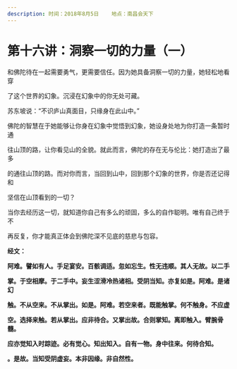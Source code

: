 ```yaml
---
description: 时间：2018年8月5日    地点：南昌会天下
---
```


# 第十六讲：洞察一切的力量（一）

和佛陀待在一起需要勇气，更需要信任。因为她具备洞察一切的力量，她轻松地看穿

了这个世界的幻象。沉浸在幻象中的你无处可藏。

苏东坡说：“不识庐山真面目，只缘身在此山中。”

佛陀的智慧在于她能够让你身在幻象中觉悟到幻象，她设身处地为你打造一条暂时通

往山顶的路，让你看见山的全貌。就此而言，佛陀的存在无与伦比：她打造出了最多

的通往山顶的路。而对你而言，当回到山中，回到那个幻象的世界，你是否还记得和

坚信在山顶看到的一切？

当你去经历这一切，就知道你自己有多么的顽固，多么的自作聪明。唯有自己终于不

再反复，你才能真正体会到佛陀深不见底的慈悲与包容。

**经文：**

**阿难。譬如有人。手足宴安。百骸调适。忽如忘生。性无违顺。其人无故。以二手**

**掌。于空相摩。于二手中。妄生涩滑冷热诸相。受阴当知。亦复如是。阿难。是诸幻**

**触。不从空来。不从掌出。如是。阿难。若空来者。既能触掌。何不触身。不应虚**

**空。选择来触。若从掌出。应非待合。又掌出故。合则掌知。离即触入。臂腕骨髓。**

**应亦觉知入时踪迹。必有觉心。知出知入。自有一物。身中往来。何待合知。**

**。是故。当知受阴虚妄。本非因缘。非自然性。**

